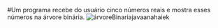 #Um programa recebe do usuário cinco números reais e mostra esses números na árvore binária.
![árvoreBinariajavaanahaiek](https://github.com/anahaiek/arvoreBinariaJava/assets/88678265/7410567a-bc9a-4871-b721-dda1694b972e)
